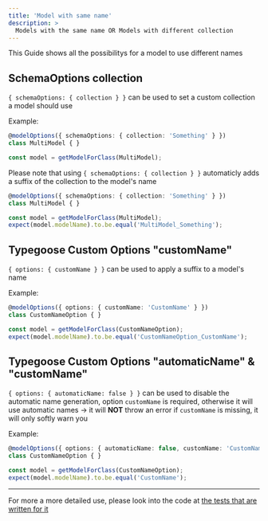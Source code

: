 ```yaml
---
title: 'Model with same name'
description: >
  Models with the same name OR Models with different collection
---
```


This Guide shows all the possibilitys for a model to use different names

## SchemaOptions collection

`{ schemaOptions: { collection } }` can be used to set a custom collection a model should use

Example:

```ts
@modelOptions({ schemaOptions: { collection: 'Something' } })
class MultiModel { }

const model = getModelForClass(MultiModel);
```

Please note that using `{ schemaOptions: { collection } }` automaticly adds a suffix of the collection to the model's name

```ts
@modelOptions({ schemaOptions: { collection: 'Something' } })
class MultiModel { }

const model = getModelForClass(MultiModel);
expect(model.modelName).to.be.equal('MultiModel_Something');
```

## Typegoose Custom Options "customName"

`{ options: { customName } }` can be used to apply a suffix to a model's name

Example:

```ts
@modelOptions({ options: { customName: 'CustomName' } })
class CustomNameOption { }

const model = getModelForClass(CustomNameOption);
expect(model.modelName).to.be.equal('CustomNameOption_CustomName');
```

## Typegoose Custom Options "automaticName" & "customName"

`{ options: { automaticName: false } }` can be used to disable the automatic name generation, option `customName` is required, otherwise it will use automatic names
-> it will **NOT** throw an error if `customName` is missing, it will only softly warn you

Example:

```ts
@modelOptions({ options: { automaticName: false, customName: 'CustomName' } })
class CustomNameOption { }

const model = getModelForClass(CustomNameOption);
expect(model.modelName).to.be.equal('CustomName');
```

---

For more a more detailed use, please look into the code at [the tests that are written for it](https://github.com/typegoose/typegoose/blob/r6/master/test/tests/customName.test.ts)
